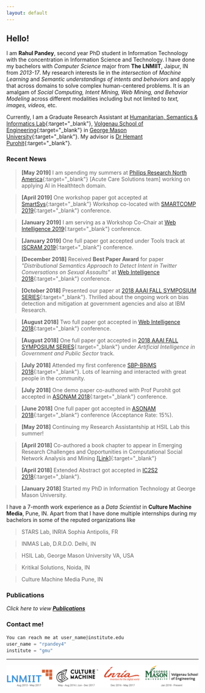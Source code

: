 ```yaml
---
layout: default
---
```


## [](#header-2)Hello!
I am **Rahul Pandey**, second year PhD student in Information Technology with the concentration in Information Science and Technology. I have done my bachelors with _Computer Science_ major from **The LNMIIT**, Jaipur, IN from _2013-17_. My research interests lie in the _intersection_ of _Machine Learning_ and _Semantic understandings of intents and behaviors_ and apply that across domains to solve complex human-centered problems. It is an amalgam of _Social Computing, Intent Mining, Web Mining, and Behavior Modeling_ across different modalities including but not limited to _text, images, videos,_ etc.   

Currently, I am a Graduate Research Assistant at [Humanitarian, Semantics & Informatics Lab](http://ist.gmu.edu/~hpurohit/informatics-lab.html){:target="_blank"}, [Volgenau School of Engineering](https://volgenau.gmu.edu/){:target="_blank"} in [George Mason University](https://www2.gmu.edu/){:target="_blank"}. My advisor is [Dr Hemant Purohit](http://ist.gmu.edu/~hpurohit/){:target="_blank"}.

### [](#header-3) Recent News

>**[May 2019]** I am spending my summers at [Philips Research North America](https://www.philips.com/a-w/research/locations/cambridge-north-america.html){:target="_blank"} [Acute Care Solutions team] working on applying AI in Healthtech domain.

>**[April 2019]** One workshop paper got accepted at [SmartSys](http://mpsc.umbc.edu/smartsys/2019/){:target="_blank"} Workshop co-located with [SMARTCOMP 2019](http://www.smart-comp.org/){:target="_blank"} conference.

>**[January 2019]** I am serving as a Workshop Co-Chair at [Web Intelligence 2019](http://webintelligence2019.com/organizing-committee-2/){:target="_blank"} conference.

>**[January 2019]** One full paper got accepted under Tools track at [ISCRAM 2019](https://iscram2019.webs.upv.es){:target="_blank"} conference.

>**[December 2018]** Received **Best Paper Award** for paper _"Distributional Semantics Approach to Detect Intent in Twitter Conversations on Sexual Assaults"_ at [Web Intelligence 2018](https://webintelligence2018.com/index.html){:target="_blank"} conference.

>**[October 2018]** Presented our paper at [2018 AAAI FALL SYMPOSIUM SERIES](https://aaai.org/Symposia/Fall/fss18.php){:target="_blank"}. Thrilled about the ongoing work on bias detection and mitigation at government agencies and also at IBM Research.


>**[August 2018]** Two full paper got accepted in [Web Intelligence 2018](https://webintelligence2018.com/index.html){:target="_blank"} conference.

>**[August 2018]** One full paper got accepted in [2018 AAAI FALL SYMPOSIUM SERIES](https://aaai.org/Symposia/Fall/fss18.php){:target="_blank"} under _Artificial Intelligence in Government and Public Sector_ track.

>**[July 2018]** Attended my first conference [SBP-BRiMS 2018](http://sbp-brims.org/2018/){:target="_blank"}. Lots of learning and interacted with great people in the community.

>**[July 2018]** One demo paper co-authored with Prof Purohit got accepted in [ASONAM 2018](http://asonam.cpsc.ucalgary.ca/2018/){:target="_blank"} conference.

>**[June 2018]** One full paper got accepted in [ASONAM 2018](http://asonam.cpsc.ucalgary.ca/2018/){:target="_blank"} conference (Acceptance Rate: 15%).

>**[May 2018]** Continuing my Research Assistantship at HSIL Lab this summer!

>**[April 2018]** Co-authored a book chapter to appear in Emerging Research Challenges and Opportunities in Computational Social Network Analysis and Mining [[Link]](https://www.springer.com/us/book/9783319941042#aboutAuthors){:target="_blank"}

>**[April 2018]** Extended Abstract got accepted in [IC2S2 2018](http://www.kellogg.northwestern.edu/news-events/conference/ic2s2/2018.aspx){:target="_blank"}.

>**[January 2018]** Started my PhD in Information Technology at George Mason University.

I have a 7-month work experience as a _Data Scientist_ in **Culture Machine Media**, Pune, IN. Apart from that I have done multiple internships during my bachelors in some of the reputed organizations like
>STARS Lab, INRIA Sophia Antipolis, FR

>INMAS Lab, D.R.D.O. Delhi, IN

>HSIL Lab, George Mason University VA, USA

>Kritikal Solutions, Noida, IN

>Culture Machine Media Pune, IN



<!-- * * *

### [](#header-3)Current Projects
```python
def project_1():
    project_name = "Efficient word and sense representation for crisis data"
``` -->
<!-- Learning to rank twitter data for intent classification
Modeling user intent to help Fire and Rescue department of the state -->
<!-- ### [](#header-3)Past Projects
```python
project_7 = "Distributional Semantics Approach to Detect Intent in Twitter Conversations on Sexual Assaults"
project_6 = "Ranking of Social Media Alerts with Workload Bounds in Emergency Operation Centers"
project_5 = "AI for Trustworthiness! Credible User Identification on Social Web for Disaster Response Agencies"
project_4 = "CitizenHelper-Adaptive: Expert-augmented Streaming Analytics System for Emergency Services and Humanitarian Organizations"
project_3 = "Social-EOC: Serviceability Model to Rank Social Media Requests for Emergency Operation Centers"
project_2 = "Generic Architecture of a Social Media-driven Intervention Support System for Smart Cities"
project_1 = "People Detection on depth maps only for activity recognition of patients suffering from Alzheimer disease"
``` -->

### [](#header-3)Publications
_Click here to view_ __*[Publications](./publications)*__

### [](#header-3)Contact me!
```python
You can reach me at user_name@institute.edu
user_name = "rpandey4"
institute = "gmu"
```
* * *

![](all_org.png)
